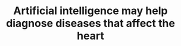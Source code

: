 ---
title: 'Artificial intelligence may help diagnose diseases that affect the heart'

year: 2020

venue: "Medical News"

link: "https://www.news-medical.net/news/20200505/Artificial-intelligence-may-help-diagnose-diseases-that-affect-the-heart.aspx"

archive: ""

related_paper: "Automatic Diagnosis of the Short-Duration 12-Lead ECG using a Deep Neural Network: the CODE Study"

---